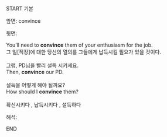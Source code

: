 START
기본

앞면:
convince


뒷면:
<div>You’ll need to <b>convince</b> them of your enthusiasm for the job. </div><div>그 일[직장]에 대한 당신의 열의를 그들에게 납득시킬 필요가 있을 것이다.</div><br><div><div>그럼, PD님을 빨리 설득 시키세요.</div></div><div><div>Then, <strong>convince</strong> our PD. </div></div><br><div><div>설득을 어떻게 해야 될까요?</div></div><div><div>How should I <strong>convince</strong> them? <br></div></div><br>확신시키다 , 납득시키다 , 설득하다<br>


해석:

END